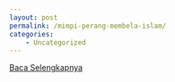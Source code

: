 ```yaml
---
layout: post
permalink: /mimpi-perang-membela-islam/
categories:
    - Uncategorized
---
```


[Baca Selengkapnya](/01)